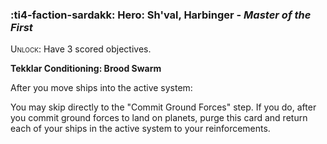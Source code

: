 ### :ti4-faction-sardakk: **Hero**: Sh'val, Harbinger - _Master of the First_

<span style="font-variant:small-caps;">Unlock</span>: Have 3 scored objectives.

**Tekklar Conditioning: Brood Swarm**

After you move ships into the active system:

You may skip directly to the "Commit Ground Forces" step. If you do, after you commit ground forces to land on planets, purge this card and return each of your ships in the active system to your reinforcements.
